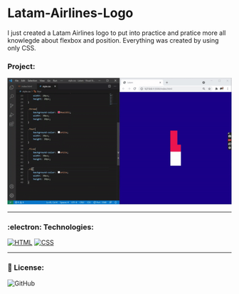 # Latam-Airlines-Logo
I just created a Latam Airlines logo to put into practice and pratice more all knowlegde about flexbox and position. Everything was created by using only CSS.

### Project:

<p align="center">
  <img src="latam.gif">
</p>

***

### :electron:	 Technologies:

[![HTML](https://img.shields.io/badge/HTML-red?style=for-the-badge&logo=HTML5&labelColor=black)](https://github.com/JuniorMacedo91) [![CSS](https://img.shields.io/badge/CSS3-blue?style=for-the-badge&logo=CSS3&labelColor=black)](https://github.com/JuniorMacedo91)

***
### 📑 License:
![GitHub](https://img.shields.io/github/license/juniormacedo91/clone-instagram)
